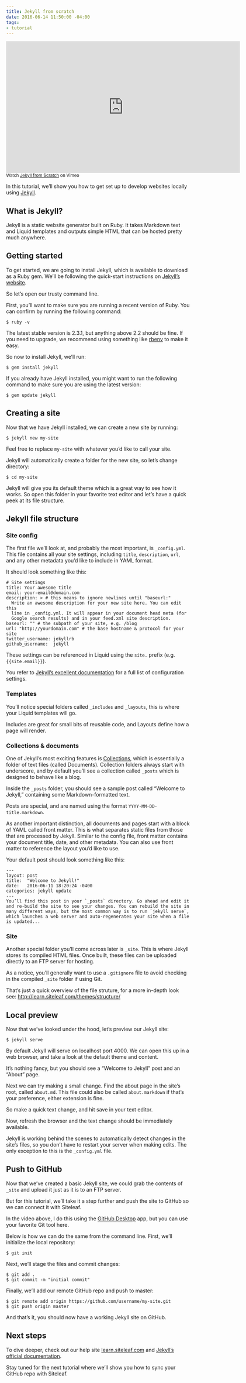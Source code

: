 ```yaml
---
title: Jekyll from scratch
date: 2016-06-14 11:50:00 -04:00
tags:
- tutorial
---
```


<iframe src="https://player.vimeo.com/video/170526921?title=0&byline=0&portrait=0" width="640" height="360" frameborder="0" webkitallowfullscreen mozallowfullscreen allowfullscreen></iframe>
<small>Watch <a href="https://vimeo.com/170526921">Jekyll from Scratch</a> on Vimeo</small>

In this tutorial, we’ll show you how to get set up to develop websites locally using [Jekyll](http://jekyllrb.com).

## What is Jekyll?

Jekyll is a static website generator built on Ruby. It takes Markdown text and Liquid templates and outputs simple HTML that can be hosted pretty much anywhere.

## Getting started

To get started, we are going to install Jekyll, which is available to download as a Ruby gem. We’ll be following the quick-start instructions on [Jekyll’s website](http://jekyllrb.com). 

So let’s open our trusty command line.

First, you’ll want to make sure you are running a recent version of Ruby. You can confirm by running the following command:

```
$ ruby -v
```

The latest stable version is 2.3.1, but anything above 2.2 should be fine. If you need to upgrade, we recommend using something like [rbenv](http://rbenv.org) to make it easy.

So now to install Jekyll, we’ll run:
```
$ gem install jekyll
```

If you already have Jekyll installed, you might want to run the following command to make sure you are using the latest version:

```
$ gem update jekyll
```

## Creating a site

Now that we have Jekyll installed, we can create a new site by running:

```
$ jekyll new my-site
```

Feel free to replace `my-site` with whatever you’d like to call your site.

Jekyll will automatically create a folder for the new site, so let’s change directory:

```
$ cd my-site
```

Jekyll will give you its default theme which is a great way to see how it works. So open this folder in your favorite text editor and let’s have a quick peek at its file structure.

## Jekyll file structure

### Site config

The first file we’ll look at, and probably the most important, is `_config.yml`. This file contains all your site settings, including `title`, `description`, `url`, and any other metadata you’d like to include in YAML format.

It should look something like this:

```
# Site settings
title: Your awesome title
email: your-email@domain.com
description: > # this means to ignore newlines until "baseurl:"
  Write an awesome description for your new site here. You can edit this
  line in _config.yml. It will appear in your document head meta (for
  Google search results) and in your feed.xml site description.
baseurl: "" # the subpath of your site, e.g. /blog
url: "http://yourdomain.com" # the base hostname & protocol for your site
twitter_username: jekyllrb
github_username:  jekyll
```

These settings can be referenced in Liquid using the `site.` prefix (e.g. `{{site.email}}`).

You refer to [Jekyll’s excellent documentation](https://jekyllrb.com/docs/configuration/) for a full list of configuration settings.

### Templates

You’ll notice special folders called `_includes` and `_layouts`, this is where your Liquid templates will go. 

Includes are great for small bits of reusable code, and Layouts define how a page will render.

### Collections & documents

One of Jekyll’s most exciting features is [Collections](https://jekyllrb.com/docs/collections/), which is essentially a folder of text files (called Documents). Collection folders always start with underscore, and by default you’ll see a collection called `_posts` which is designed to behave like a blog. 

Inside the `_posts` folder, you should see a sample post called “Welcome to Jekyll,” containing some Markdown-formatted text.


Posts are special, and are named using the format `YYYY-MM-DD-title.markdown`.

As another important distinction, all documents and pages start with a block of YAML called front matter. This is what separates static files from those that are processed by Jekyll. Similar to the config file, front matter contains your document title, date, and other metadata. You can also use front matter to reference the layout you’d like to use.

Your default post should look something like this:

```
---
layout: post
title:  "Welcome to Jekyll!"
date:   2016-06-11 18:20:24 -0400
categories: jekyll update
---
You’ll find this post in your `_posts` directory. Go ahead and edit it and re-build the site to see your changes. You can rebuild the site in many different ways, but the most common way is to run `jekyll serve`, which launches a web server and auto-regenerates your site when a file is updated...
```

### Site

Another special folder you’ll come across later is `_site`. This is where Jekyll stores its compiled HTML files. Once built, these files can be uploaded directly to an FTP server for hosting.

As a notice, you’ll generally want to use a `.gitignore` file to avoid checking in the compiled `_site` folder if using Git.

That’s just a quick overview of the file struture, for a more in-depth look see: http://learn.siteleaf.com/themes/structure/

## Local preview

Now that we’ve looked under the hood, let’s preview our Jekyll site:

```
$ jekyll serve
```

By default Jekyll will serve on localhost port 4000. We can open this up in a web browser, and take a look at the default theme and content. 

It’s nothing fancy, but you should see a “Welcome to Jekyll” post and an “About” page. 

Next we can try making a small change. Find the about page in the site’s root, called `about.md`. This file could also be called `about.markdown` if that’s your preference, either extension is fine. 

So make a quick text change, and hit save in your text editor.

Now, refresh the browser and the text change should be immediately available.

Jekyll is working behind the scenes to automatically detect changes in the site’s files, so you don’t have to restart your server when making edits. The only exception to this is the `_config.yml` file.

## Push to GitHub

Now that we’ve created a basic Jekyll site, we could grab the contents of `_site` and upload it just as it is to an FTP server.

But for this tutorial, we’ll take it a step further and push the site to GitHub so we can connect it with Siteleaf.

In the video above, I do this using the [GitHub Desktop](https://desktop.github.com) app, but you can use your favorite Git tool here.

Below is how we can do the same from the command line. First, we’ll initialize the local repository:

```
$ git init
```

Next, we’ll stage the files and commit changes:

```
$ git add .
$ git commit -m "initial commit"
```

Finally, we’ll add our remote GitHub repo and push to master:

```
$ git remote add origin https://github.com/username/my-site.git
$ git push origin master
```

And that’s it, you should now have a working Jekyll site on GitHub.

## Next steps

To dive deeper, check out our help site [learn.siteleaf.com](http://learn.siteleaf.com) and [Jekyll’s official documentation](http://jekyllrb.com/docs).

Stay tuned for the next tutorial where we’ll show you how to sync your GitHub repo with Siteleaf.